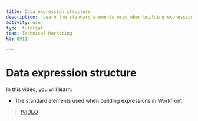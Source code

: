```yaml
---
title: Data expression structure
description:  Learn the standard elements used when building expressions in Adobe Workfront.
activity: use
type: tutorial
team: Technical Marketing
kt: 8911

---
```

# Data expression structure

In this video, you will learn:

* The standard elements used when building expressions in Workfront

>[!VIDEO](https://video.tv.adobe.com/v/335174/?quality=12)
